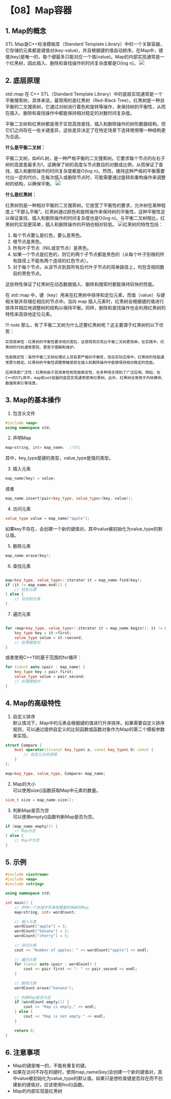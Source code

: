 # 【08】Map容器
## 1. Map的概念

STL Map是C++标准模板库（Standard Template Library）中的一个关联容器，它存储的元素都是键值对(key-value)，并且根据键的值自动排序。在Map中，键值(key)是唯一的，每个键最多只能对应一个值(value)。Map的内部实现通常是一个红黑树，因此插入、删除和查找操作的时间复杂度都是O(log n)。
![](assets/map.jpg)
## 2. 底层原理

std::map 在 C++ STL（Standard Template Library）中的底层实现通常是一个平衡搜索树，具体来说，最常用的是红黑树（Red-Black Tree）。红黑树是一种自平衡的二叉搜索树，它通过对树进行着色和旋转等操作，来保持树的平衡性，从而在插入、删除和查找操作中都能保持相对稳定的对数时间复杂度。

平衡二叉树和红黑树都是用于实现高效查找、插入和删除操作的树形数据结构，但它们之间存在一些关键差异，这些差异决定了在特定场景下选择使用哪一种结构更为合适。

**什么是平衡二叉树：**

平衡二叉树，如AVL树，是一种严格平衡的二叉搜索树。它要求每个节点的左右子树的高度差最多为1，这确保了树的高度与节点数目的对数成比例，从而保证了查找、插入和删除操作的时间复杂度都是O(log n)。然而，维持这种严格的平衡需要付出一定的代价。在每次插入或删除节点时，可能需要通过旋转和重构操作来调整树的结构，以确保平衡。
![](assets/平衡二叉树.jpg)

**什么是红黑树：**

红黑树则是一种相对平衡的二叉搜索树。它放宽了平衡性的要求，允许树在某种程度上“不那么平衡”。红黑树通过颜色和旋转操作来保持树的平衡性，这种平衡性足以保证查找、插入和删除操作的时间复杂度也是O(log n)。与平衡二叉树相比，红黑树的实现更简单，插入和删除操作的开销也相对较低。
![](assets/红黑树.jpg)红黑树的特性包括：

1. 每个节点要么是红色，要么是黑色。
2. 根节点是黑色。
3. 所有叶子节点（NIL或空节点）是黑色。
4. 如果一个节点是红色的，则它的两个子节点都是黑色的（从每个叶子到根的所有路径上不能有两个连续的红色节点）。
5. 对于每个节点，从该节点到其所有后代叶子节点的简单路径上，均包含相同数目的黑色节点。

这些特性保证了红黑树在动态数据插入、删除和搜索时都能保持较快的性能。

在 std::map 中，键（key）用来在红黑树中排序和定位元素，而值（value）与键相关联并存储在相应的节点中。当向 map 插入元素时，红黑树会根据键的值进行排序并相应地调整树的结构以保持平衡。同样，删除和查找操作也会利用红黑树的特性来高效地定位元素。

!!! note
	那么，有了平衡二叉树为什么还要红黑树呢？这主要源于红黑树的以下优势：

	实现简单性：红黑树的平衡性要求相对宽松，这使得其实现比平衡二叉树更简单。在实践中，红黑树的代码通常更短、更易于理解和维护。

	性能稳定性：虽然平衡二叉树在理论上具有更严格的平衡性，但在实际应用中，红黑树的性能通常更为稳定。红黑树的平衡性调整策略使其在插入和删除操作中能够保持相对稳定的性能。

	应用场景广泛性：红黑树由于其简单性和性能稳定性，在多种场合得到了广泛应用。例如，在C++的STL库中，map和set容器的底层实现通常使用红黑树。此外，红黑树也常用于内核模块、数据库索引等场景。
## 3. Map的基本操作

1. 包含头文件

```C++
#include <map>  
using namespace std;
```

2. 声明Map

```C++
map<string, int> map_name;  //STL
```

其中，key_type是键的类型，value_type是值的类型。

3. 插入元素

```C++
map_name[key] = value;
```

或者

```C++
map_name.insert(pair<key_type, value_type>(key, value));
```

4. 访问元素

```C++
value_type value = map_name["apple"];
```

如果key不存在，会创建一个新的键值对，其中value被初始化为value_type的默认值。

5. 删除元素

```C++
map_name.erase(key);
```

6. 查找元素

```C++

map<key_type, value_type>::iterator it = map_name.find(key);  
if (it != map_name.end()) {  
    // 找到元素  
} else {  
    // 没找到元素  
}
```

7. 遍历元素

```C++

for (map<key_type, value_type>::iterator it = map_name.begin(); it != map_name.end(); ++it) {  
    key_type key = it->first;  
    value_type value = it->second;  
    // 处理键值对  
}
```

或者使用C++11的基于范围的for循环：

```C++
for (const auto &pair : map_name) {  
    key_type key = pair.first;  
    value_type value = pair.second;  
    // 处理键值对  
}
```

## 4. Map的高级特性

1. 自定义排序  
	默认情况下，Map中的元素会根据键的值进行升序排序。如果需要自定义排序规则，可以通过提供自定义的比较函数或函数对象作为Map的第二个模板参数来实现。

```C++
struct Compare {  
    bool operator()(const key_type& a, const key_type& b) const {  
        // 自定义比较逻辑  
    }  
};  
  
map<key_type, value_type, Compare> map_name;
```

2. Map的大小  
    可以使用size()函数获取Map中元素的数量。

```C++
size_t size = map_name.size();
```

3. 判断Map是否为空  
    可以使用empty()函数判断Map是否为空。

```C++
if (map_name.empty()) {  
    // Map为空  
} else {  
    // Map不为空  
}
```

## 5. 示例

```C++
#include <iostream>  
#include <map>  
#include <string>  
  
using namespace std;  
  
int main() {  
    // 声明一个存储字符串到整数的映射的Map  
    map<string, int> wordCount;  
  
    // 插入元素  
    wordCount["apple"] = 3;  
    wordCount["banana"] = 2;  
    wordCount["cherry"] = 5;  
  
    // 访问元素  
    cout << "Number of apples: " << wordCount["apple"] << endl;  
  
    // 遍历元素  
    for (const auto &pair : wordCount) {  
        cout << pair.first << ": " << pair.second << endl;  
    }  
  
    // 删除元素  
    wordCount.erase("banana");  
  
    // 判断Map是否为空  
    if (wordCount.empty()) {  
        cout << "Map is empty." << endl;  
    } else {  
        cout << "Map is not empty." << endl;  
    }  
  
    return 0;  
}
```

## 6. 注意事项

- Map的键是唯一的，不能有重复的键。
- 如果在访问不存在的键时，使用map_name[key]会创建一个新的键值对，其中value被初始化为value_type的默认值。如果只是想检查键是否存在而不创建新的键值对，应该使用find()函数。
- Map的内部实现是红黑树